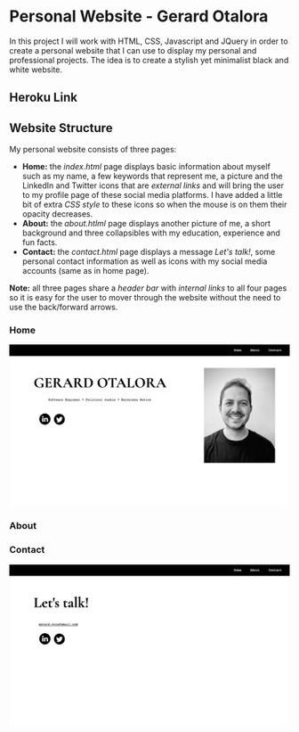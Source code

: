 # Personal Website - Gerard Otalora

In this project I will work with HTML, CSS, Javascript and JQuery in order
to create a personal website that I can use to display my personal
and professional projects. The idea is to create a stylish yet minimalist
black and white website.

## Heroku Link

## Website Structure

My personal website consists of three pages:
- **Home:** the _index.html_ page displays basic information about myself such
as my name, a few keywords that represent me, a picture and the LinkedIn and
Twitter icons that are _external links_ and will bring the user to my profile
page of these social media platforms. I have added a little bit of extra
_CSS style_ to these icons so when the mouse is on them their opacity decreases.
- **About:** the _about.htlml_ page displays another picture of me, a short
background and three collapsibles with my education, experience and fun facts.
- **Contact:** the _contact.html_ page displays a message _Let's talk!_, some
personal contact information as well as icons with my social media accounts
(same as in home page).

**Note:** all three pages share a _header bar_ with _internal links_ to all four
pages so it is easy for the user to mover through the website without the need
to use the back/forward arrows.

### Home

![Home](/readme_images/website-home.jpg)

### About

### Contact

![Contact](/readme_images/website-contact.jpg)
